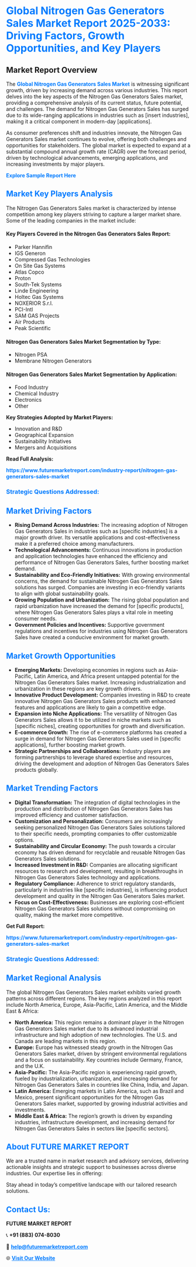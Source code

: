 <h1 style="color: #007BFF;">Global Nitrogen Gas Generators Sales Market Report 2025-2033: Driving Factors, Growth Opportunities, and Key Players</h1>

<section id="overview">
<h2>Market Report Overview</h2>
<p>The <a href="https://www.futuremarketreport.com/industry-report/nitrogen-gas-generators-sales-market" style="color: #007BFF; text-decoration: none;"><strong>Global Nitrogen Gas Generators Sales Market</strong></a> is witnessing significant growth, driven by increasing demand across various industries. This report delves into the key aspects of the Nitrogen Gas Generators Sales market, providing a comprehensive analysis of its current status, future potential, and challenges. The demand for Nitrogen Gas Generators Sales has surged due to its wide-ranging applications in industries such as [insert industries], making it a critical component in modern-day [applications].</p>
<p>As consumer preferences shift and industries innovate, the Nitrogen Gas Generators Sales market continues to evolve, offering both challenges and opportunities for stakeholders. The global market is expected to expand at a substantial compound annual growth rate (CAGR) over the forecast period, driven by technological advancements, emerging applications, and increasing investments by major players.</p>
</section>

<section id="overview">
<p><a href="https://www.futuremarketreport.com/request-sample/reportId=104694" style="color: #007BFF; text-decoration: none;"><strong>Explore Sample Report Here</strong></a></p>
</section>

<section id="key-players">
<h2 style="color: #007BFF;">Market Key Players Analysis</h2>
<p>The Nitrogen Gas Generators Sales market is characterized by intense competition among key players striving to capture a larger market share. Some of the leading companies in the market include:</p>
<h4>Key Players Covered in the Nitrogen Gas Generators Sales Report:</h4>
<ul><li>Parker Hannifin</li><li>IGS Generon</li><li>Compressed Gas Technologies</li><li>On Site Gas Systems</li><li>Atlas Copco</li><li>Proton</li><li>South-Tek Systems</li><li>Linde Engineering</li><li>Holtec Gas Systems</li><li>NOXERIOR S.r.l.</li><li>PCI-Intl</li><li>SAM GAS Projects</li><li>Air Products</li><li>Peak Scientific</li></ul>
<h4>Nitrogen Gas Generators Sales Market Segmentation by Type:</h4>
<ul><li>Nitrogen PSA</li><li>Membrane Nitrogen Generators</li></ul>

<h4>Nitrogen Gas Generators Sales Market Segmentation by Application:</h4>
<ul><li>Food Industry</li><li>Chemical Industry</li><li>Electronics</li><li>Other</li></ul>
<p><strong>Key Strategies Adopted by Market Players:</strong></p>
<ul>
<li>Innovation and R&D</li>
<li>Geographical Expansion</li>
<li>Sustainability Initiatives</li>
<li>Mergers and Acquisitions</li>
</ul>
</section>

<section>
<p><strong>Read Full Analysis: </strong></p><a href="https://www.futuremarketreport.com/industry-report/nitrogen-gas-generators-sales-market" style="color: #007BFF; text-decoration: none;"><strong>https://www.futuremarketreport.com/industry-report/nitrogen-gas-generators-sales-market</strong></a>
<h3 style="color: #007BFF;">Strategic Questions Addressed:</h3>
</section>

<section id="driving-factors">
<h2 style="color: #007BFF;">Market Driving Factors</h2>
<ul>
<li><strong>Rising Demand Across Industries:</strong> The increasing adoption of Nitrogen Gas Generators Sales in industries such as [specific industries] is a major growth driver. Its versatile applications and cost-effectiveness make it a preferred choice among manufacturers.</li>
<li><strong>Technological Advancements:</strong> Continuous innovations in production and application technologies have enhanced the efficiency and performance of Nitrogen Gas Generators Sales, further boosting market demand.</li>
<li><strong>Sustainability and Eco-Friendly Initiatives:</strong> With growing environmental concerns, the demand for sustainable Nitrogen Gas Generators Sales solutions has surged. Companies are investing in eco-friendly variants to align with global sustainability goals.</li>
<li><strong>Growing Population and Urbanization:</strong> The rising global population and rapid urbanization have increased the demand for [specific products], where Nitrogen Gas Generators Sales plays a vital role in meeting consumer needs.</li>
<li><strong>Government Policies and Incentives:</strong> Supportive government regulations and incentives for industries using Nitrogen Gas Generators Sales have created a conducive environment for market growth.</li>
</ul>
</section>

<section id="growth-opportunities">
<h2 style="color: #007BFF;">Market Growth Opportunities</h2>
<ul>
<li><strong>Emerging Markets:</strong> Developing economies in regions such as Asia-Pacific, Latin America, and Africa present untapped potential for the Nitrogen Gas Generators Sales market. Increasing industrialization and urbanization in these regions are key growth drivers.</li>
<li><strong>Innovative Product Development:</strong> Companies investing in R&D to create innovative Nitrogen Gas Generators Sales products with enhanced features and applications are likely to gain a competitive edge.</li>
<li><strong>Expansion into Niche Applications:</strong> The versatility of Nitrogen Gas Generators Sales allows it to be utilized in niche markets such as [specific niches], creating opportunities for growth and diversification.</li>
<li><strong>E-commerce Growth:</strong> The rise of e-commerce platforms has created a surge in demand for Nitrogen Gas Generators Sales used in [specific applications], further boosting market growth.</li>
<li><strong>Strategic Partnerships and Collaborations:</strong> Industry players are forming partnerships to leverage shared expertise and resources, driving the development and adoption of Nitrogen Gas Generators Sales products globally.</li>
</ul>
</section>

<section id="trending-factors">
<h2 style="color: #007BFF;">Market Trending Factors</h2>
<ul>
<li><strong>Digital Transformation:</strong> The integration of digital technologies in the production and distribution of Nitrogen Gas Generators Sales has improved efficiency and customer satisfaction.</li>
<li><strong>Customization and Personalization:</strong> Consumers are increasingly seeking personalized Nitrogen Gas Generators Sales solutions tailored to their specific needs, prompting companies to offer customizable options.</li>
<li><strong>Sustainability and Circular Economy:</strong> The push towards a circular economy has driven demand for recyclable and reusable Nitrogen Gas Generators Sales solutions.</li>
<li><strong>Increased Investment in R&D:</strong> Companies are allocating significant resources to research and development, resulting in breakthroughs in Nitrogen Gas Generators Sales technology and applications.</li>
<li><strong>Regulatory Compliance:</strong> Adherence to strict regulatory standards, particularly in industries like [specific industries], is influencing product development and quality in the Nitrogen Gas Generators Sales market.</li>
<li><strong>Focus on Cost-Effectiveness:</strong> Businesses are exploring cost-efficient Nitrogen Gas Generators Sales solutions without compromising on quality, making the market more competitive.</li>
</ul>
</section>

<section>
<p><strong>Get Full Report: </strong></p><a href="https://www.futuremarketreport.com/industry-report/nitrogen-gas-generators-sales-market" style="color: #007BFF; text-decoration: none;"><strong>https://www.futuremarketreport.com/industry-report/nitrogen-gas-generators-sales-market</strong></a>
<h3 style="color: #007BFF;">Strategic Questions Addressed:</h3>
</section>


<section id="regional-analysis">
<h2 style="color: #007BFF;">Market Regional Analysis</h2>
<p>The global Nitrogen Gas Generators Sales market exhibits varied growth patterns across different regions. The key regions analyzed in this report include North America, Europe, Asia-Pacific, Latin America, and the Middle East & Africa:</p>
<ul>
<li><strong>North America:</strong> This region remains a dominant player in the Nitrogen Gas Generators Sales market due to its advanced industrial infrastructure and high adoption of new technologies. The U.S. and Canada are leading markets in this region.</li>
<li><strong>Europe:</strong> Europe has witnessed steady growth in the Nitrogen Gas Generators Sales market, driven by stringent environmental regulations and a focus on sustainability. Key countries include Germany, France, and the U.K.</li>
<li><strong>Asia-Pacific:</strong> The Asia-Pacific region is experiencing rapid growth, fueled by industrialization, urbanization, and increasing demand for Nitrogen Gas Generators Sales in countries like China, India, and Japan.</li>
<li><strong>Latin America:</strong> Emerging markets in Latin America, such as Brazil and Mexico, present significant opportunities for the Nitrogen Gas Generators Sales market, supported by growing industrial activities and investments.</li>
<li><strong>Middle East & Africa:</strong> The region’s growth is driven by expanding industries, infrastructure development, and increasing demand for Nitrogen Gas Generators Sales in sectors like [specific sectors].</li>
</ul>
</section>

<footer>
<h2 style="color: #007BFF;">About FUTURE MARKET REPORT</h2>
<p>We are a trusted name in market research and advisory services, delivering actionable insights and strategic support to businesses across diverse industries. Our expertise lies in offering:</p>

<p>Stay ahead in today’s competitive landscape with our tailored research solutions.</p>

<h2 style="color: #007BFF;">Contact Us:</h2>
<p><strong>FUTURE MARKET REPORT</strong></p>
<p>📞 <strong>+91 (883) 074-8030</strong></p>
<p>📧 <strong><a href="mailto:help@futuremarketreport.com" style="color: #007BFF;">help@futuremarketreport.com</a></strong></p>
<p>🌐 <strong><a href="https://www.futuremarketreport.com/" style="color: #007BFF;">Visit Our Website</a></strong></p>
</footer>